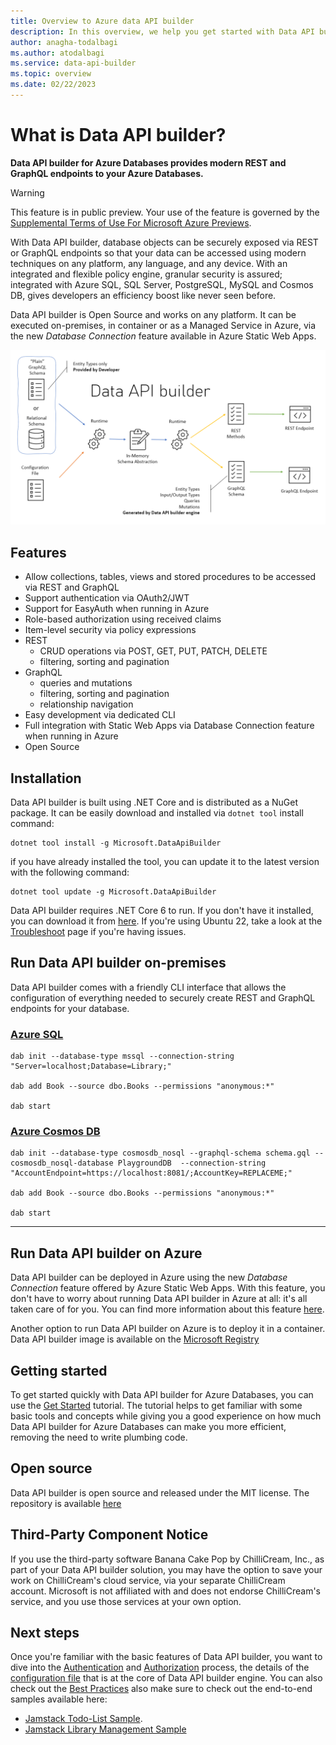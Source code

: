 ```yaml
---
title: Overview to Azure data API builder
description: In this overview, we help you get started with Data API builder (DAB) for Azure Databases.
author: anagha-todalbagi
ms.author: atodalbagi
ms.service: data-api-builder
ms.topic: overview
ms.date: 02/22/2023
---
```


# What is Data API builder?

**Data API builder for Azure Databases provides modern REST and GraphQL endpoints to your Azure Databases.**

> [!WARNING]
> This feature is in public preview. Your use of the feature is governed by the [Supplemental Terms of Use For Microsoft Azure Previews](https://azure.microsoft.com/support/legal/preview-supplemental-terms/).

With Data API builder, database objects can be securely exposed via REST or GraphQL endpoints so that your data can be accessed using modern techniques on any platform, any language, and any device. With an integrated and flexible policy engine, granular security is assured; integrated with Azure SQL, SQL Server, PostgreSQL, MySQL and Cosmos DB, gives developers an efficiency boost like never seen before.

Data API builder is Open Source and works on any platform. It can be executed on-premises, in container or as a Managed Service in Azure, via the new _Database Connection_ feature available in Azure Static Web Apps.

![Diagram that shows an overview of the Data API Builder Architecture.](./media/data-api-builder-architecture-overview.png)

## Features

- Allow collections, tables, views and stored procedures to be accessed via REST and GraphQL
- Support authentication via OAuth2/JWT
- Support for EasyAuth when running in Azure
- Role-based authorization using received claims
- Item-level security via policy expressions
- REST
  - CRUD operations via POST, GET, PUT, PATCH, DELETE
  - filtering, sorting and pagination
- GraphQL
  - queries and mutations
  - filtering, sorting and pagination
  - relationship navigation
- Easy development via dedicated CLI
- Full integration with Static Web Apps via Database Connection feature when running in Azure
- Open Source

## Installation

Data API builder is built using .NET Core and is distributed as a NuGet package. It can be easily download and installed via `dotnet tool` install command:

```shell
dotnet tool install -g Microsoft.DataApiBuilder
```

if you have already installed the tool, you can update it to the latest version with the following command:

```shell
dotnet tool update -g Microsoft.DataApiBuilder
```

Data API builder requires .NET Core 6 to run. If you don't have it installed, you can download it from [here](https://dotnet.microsoft.com/download/dotnet/6.0). If you're using Ubuntu 22, take a look at the [Troubleshoot](./troubleshoot.md) page if you're having issues.

## Run Data API builder on-premises

Data API builder comes with a friendly CLI interface that allows the configuration of everything needed to securely create REST and GraphQL endpoints for your database.

### [Azure SQL](#tab/azure-sql)

```shell
dab init --database-type mssql --connection-string "Server=localhost;Database=Library;"

dab add Book --source dbo.Books --permissions "anonymous:*"

dab start
```

### [Azure Cosmos DB](#tab/azure-cosmosdb)

```shell
dab init --database-type cosmosdb_nosql --graphql-schema schema.gql --cosmosdb_nosql-database PlaygroundDB  --connection-string "AccountEndpoint=https://localhost:8081/;AccountKey=REPLACEME;"

dab add Book --source dbo.Books --permissions "anonymous:*"

dab start
```

---

## Run Data API builder on Azure

Data API builder can be deployed in Azure using the new _Database Connection_ feature offered by Azure Static Web Apps. With this feature, you don't have to worry about running Data API builder in Azure at all: it's all taken care of for you. You can find more information about this feature [here](/azure/static-web-apps/database-overview).

Another option to run Data API builder on Azure is to deploy it in a container. Data API builder image is available on the [Microsoft Registry](https://mcr.microsoft.com/product/azure-databases/data-api-builder/about)

## Getting started

To get started quickly with Data API builder for Azure Databases, you can use the [Get Started](./get-started/get-started-with-data-api-builder.md) tutorial. The tutorial helps to get familiar with some basic tools and concepts while giving you a good experience on how much Data API builder for Azure Databases can make you more efficient, removing the need to write plumbing code.

## Open source

Data API builder is open source and released under the MIT license. The repository is available [here](https://github.com/Azure/data-api-builder)

## Third-Party Component Notice

If you use the third-party software Banana Cake Pop by ChilliCream, Inc., as part of your Data API builder solution, you may have the option to save your work on ChilliCream's cloud service, via your separate ChilliCream account. Microsoft is not affiliated with and does not endorse ChilliCream's service, and you use those services at your own option.

## Next steps

Once you're familiar with the basic features of Data API builder, you want to dive into the [Authentication](https://github.com/Azure/data-api-builder/blob/main/docs/authentication.md) and [Authorization](https://github.com/Azure/data-api-builder/blob/main/docs/authorization.md) process, the details of the [configuration file](https://github.com/Azure/data-api-builder/blob/main/docs/configuration-file.md) that is at the core of Data API builder engine. You can also check out the [Best Practices](https://github.com/Azure/data-api-builder/blob/main/docs/best-practices.md) also make sure to check out the end-to-end samples available here:

- [Jamstack Todo-List Sample](https://github.com/Azure-Samples/dab-swa-todo).
- [Jamstack Library Management Sample](https://github.com/Azure-Samples/dab-swa-library-demo)
